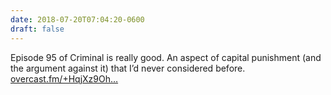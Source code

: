 ```yaml
---
date: 2018-07-20T07:04:20-0600
draft: false
---
```




Episode 95 of Criminal is really good. An aspect of capital punishment (and the argument against it) that I’d never considered before. [overcast.fm/+HqjXz9Oh…](https://overcast.fm/+HqjXz9Ohg)



